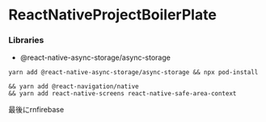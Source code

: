 # ReactNativeProjectBoilerPlate

### Libraries

 - @react-native-async-storage/async-storage
```
yarn add @react-native-async-storage/async-storage && npx pod-install

&& yarn add @react-navigation/native
&& yarn add react-native-screens react-native-safe-area-context
```

最後にrnfirebase
